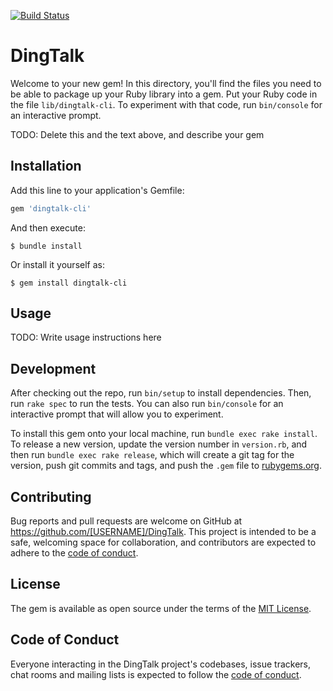 [![Build Status](https://travis-ci.org/iospai/dingtalk.svg?branch=master)](https://travis-ci.com/iospai/dingtalk)


# DingTalk

Welcome to your new gem! In this directory, you'll find the files you need to be able to package up your Ruby library into a gem. Put your Ruby code in the file `lib/dingtalk-cli`. To experiment with that code, run `bin/console` for an interactive prompt.

TODO: Delete this and the text above, and describe your gem

## Installation

Add this line to your application's Gemfile:

```ruby
gem 'dingtalk-cli'
```

And then execute:

    $ bundle install

Or install it yourself as:

    $ gem install dingtalk-cli

## Usage

TODO: Write usage instructions here

## Development

After checking out the repo, run `bin/setup` to install dependencies. Then, run `rake spec` to run the tests. You can also run `bin/console` for an interactive prompt that will allow you to experiment.

To install this gem onto your local machine, run `bundle exec rake install`. To release a new version, update the version number in `version.rb`, and then run `bundle exec rake release`, which will create a git tag for the version, push git commits and tags, and push the `.gem` file to [rubygems.org](https://rubygems.org).

## Contributing

Bug reports and pull requests are welcome on GitHub at https://github.com/[USERNAME]/DingTalk. This project is intended to be a safe, welcoming space for collaboration, and contributors are expected to adhere to the [code of conduct](https://github.com/[USERNAME]/DingTalk/blob/master/CODE_OF_CONDUCT.md).


## License

The gem is available as open source under the terms of the [MIT License](https://opensource.org/licenses/MIT).

## Code of Conduct

Everyone interacting in the DingTalk project's codebases, issue trackers, chat rooms and mailing lists is expected to follow the [code of conduct](https://github.com/[USERNAME]/DingTalk/blob/master/CODE_OF_CONDUCT.md).
